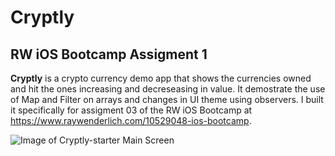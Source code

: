 # Cryptly
## RW iOS Bootcamp Assigment 1

**Cryptly** is a crypto currency demo app that shows the currencies owned and hit the ones increasing and decreseasing in value. It demostrate the use of Map and Filter on arrays and changes in UI theme using observers. I built it specifically for assigment 03 of the RW iOS Bootcamp at https://www.raywenderlich.com/10529048-ios-bootcamp.

![Image of Cryptly-starter Main Screen](Screenshots/cryptly-portrait.jpg)
